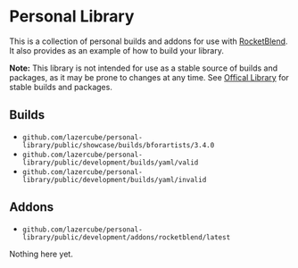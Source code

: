 # Personal Library

This is a collection of personal builds and addons for use with [RocketBlend](https://github.com/rocketblend/rocketblend). It also provides as an example of how to build your library.

**Note:** This library is not intended for use as a stable source of builds and packages, as it may be prone to changes at any time. See [Offical Library](https://github.com/rocketblend/official-library) for stable builds and packages.

## Builds

* `github.com/lazercube/personal-library/public/showcase/builds/bforartists/3.4.0`
* `github.com/lazercube/personal-library/public/development/builds/yaml/valid`
* `github.com/lazercube/personal-library/public/development/builds/yaml/invalid`

## Addons

* `github.com/lazercube/personal-library/public/development/addons/rocketblend/latest`

Nothing here yet.